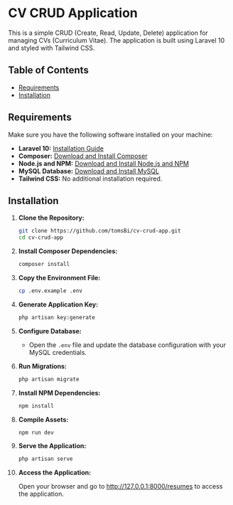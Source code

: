 # CV CRUD Application

This is a simple CRUD (Create, Read, Update, Delete) application for managing CVs (Curriculum Vitae). The application is built using Laravel 10 and styled with Tailwind CSS.

## Table of Contents

- [Requirements](#requirements)
- [Installation](#installation)

## Requirements

Make sure you have the following software installed on your machine:

- **Laravel 10:** [Installation Guide](https://laravel.com/docs/10/installation)
- **Composer:** [Download and Install Composer](https://getcomposer.org/download/)
- **Node.js and NPM:** [Download and Install Node.js and NPM](https://nodejs.org/)
- **MySQL Database:** [Download and Install MySQL](https://dev.mysql.com/downloads/)
- **Tailwind CSS:** No additional installation required.

## Installation

1. **Clone the Repository:**

    ```bash
    git clone https://github.com/tomsBi/cv-crud-app.git
    cd cv-crud-app
    ```

2. **Install Composer Dependencies:**

    ```bash
    composer install
    ```

3. **Copy the Environment File:**

    ```bash
    cp .env.example .env
    ```

4. **Generate Application Key:**

    ```bash
    php artisan key:generate
    ```

5. **Configure Database:**

    - Open the `.env` file and update the database configuration with your MySQL credentials.

6. **Run Migrations:**

    ```bash
    php artisan migrate
    ```

7. **Install NPM Dependencies:**

    ```bash
    npm install
    ```

8. **Compile Assets:**

    ```bash
    npm run dev
    ```

9. **Serve the Application:**

    ```bash
    php artisan serve
    ```

10. **Access the Application:**

    Open your browser and go to http://127.0.0.1:8000/resumes to access the application.